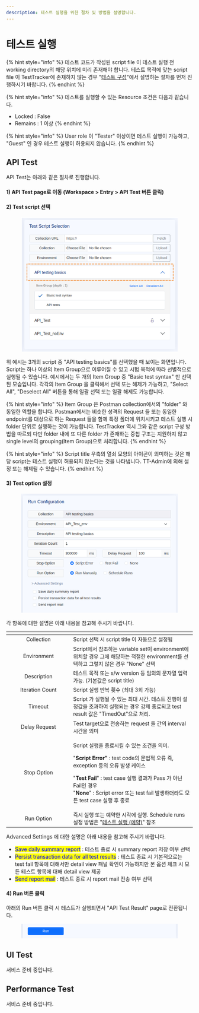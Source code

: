 ```yaml
---
description: 테스트 실행을 위한 절차 및 방법을 설명합니다.
---
```


# 테스트 실행

{% hint style="info" %}
테스트 코드가 작성된 script file 이 테스트 실행 전 working directory의 해당 위치에 미리 존재해야 합니다. 테스트 목적에 맞는 script file 이 TestTracker에 존재하지 않는 경우 "[테스트 구성](undefined-3.md)"에서 설명하는 절차를 먼저 진행하시기 바랍니다.
{% endhint %}

{% hint style="info" %}
테스트를 실행할 수 있는 Resource 조건은 다음과 같습니다.

* Locked : False
* Remains : 1 이상
{% endhint %}

{% hint style="info" %}
User role 이 "Tester" 이상이면 테스트 실행이 가능하고, "Guest" 인 경우 테스트 실행이 허용되지 않습니다.
{% endhint %}

## API Test

API Test는 아래와 같은 절차로 진행합니다.

#### 1) API Test page로 이동 (Workspace > Entry > API Test 버튼 클릭)

#### 2) Test script 선택

<div align="center">

<figure><img src="../.gitbook/assets/image (32).png" alt=""><figcaption></figcaption></figure>

</div>

위 예시는 3개의 script 중 "API testing basics"를 선택했을 때 보이는 화면입니다. Script는 하나 이상의 Item Group으로 이루어질 수 있고 시험 목적에 따라 선별적으로 실행될 수 있습니다. 예시에서는 두 개의 Item Group 중 "Basic test syntax" 만 선택된 모습입니다. 각각의 Item Group 을 클릭해서 선택 또는 해제가 가능하고, "Select All", "Deselect All" 버튼을 통해 일괄 선택 또는 일괄 해제도 가능합니다.

{% hint style="info" %}
Item Group 은 Postman collection에서의 "folder" 와 동일한 역할을 합니다. Postman에서는 비슷한 성격의 Request 들 또는 동일한 endpoint를 대상으로 하는 Request 들을 함께 특정 폴더에 위치시키고 테스트 실행 시 folder 단위로 실행하는 것이 가능합니다. TestTracker 역시 그와 같은 script 구성 방법을 따르되 다만 folder 내에 또 다른 folder 가 존재하는 중첩 구조는 지원하지 않고 single level의 grouping(Item Group)으로 처리합니다.
{% endhint %}

{% hint style="info" %}
Script title 우측의 열쇠 모양의 아이콘이 의미하는 것은 해당 script는 테스트 실행이 허용되지 않는다는 것을 나타냅니다. TT-Admin에 의해 설정 또는 해제될 수 있습니다.
{% endhint %}

#### 3) Test option 설정

<figure><img src="../.gitbook/assets/image (33).png" alt=""><figcaption></figcaption></figure>

각 항목에 대한 설명은 아래 내용을 참고해 주시기 바랍니다.

<table data-header-hidden><thead><tr><th width="160" align="center"></th><th></th></tr></thead><tbody><tr><td align="center">Collection</td><td>Script 선택 시 script title 이 자동으로 설정됨</td></tr><tr><td align="center">Environment</td><td>Script에서 참조하는 variable set이 environment에 위치할 경우 그에 해당하는 적절한 environment를 선택하고 그렇지 않은 경우 "None" 선택</td></tr><tr><td align="center">Description</td><td>테스트 목적 또는 s/w version 등 임의의 문자열 입력 가능. (기본값은 script title)</td></tr><tr><td align="center">Iteration Count</td><td>Script 실행 반복 횟수 (최대 3회 가능)</td></tr><tr><td align="center">Timeout</td><td>Script 가 실행될 수 있는 최대 시간. 테스트 진행이 설정값을 초과하여 실행되는 경우 강제 종료되고 test result 값은 "TimedOut"으로 처리.</td></tr><tr><td align="center">Delay Request</td><td>Test target으로 전송하는 request 들 간의 interval 시간을 의미</td></tr><tr><td align="center">Stop Option</td><td><p>Script 실행을 종료시킬 수 있는 조건을 의미. </p><p>"<strong>Script Error"</strong> : test code의 문법적 오류 즉, exception 등의 오류 발생 케이스</p><p>"<strong>Test Fail</strong>" : test case 실행 결과가 Pass 가 아닌 Fail인 경우<br>"<strong>None</strong>" : Script error 또는 test fail 발생하더라도 모든 test case 실행 후 종료</p></td></tr><tr><td align="center">Run Option</td><td>즉시 실행 또는 예약한 시각에 실행. Schedule runs 설정 방법은 "<a href="undefined-5.md">테스트 실행 (예약)</a>" 참조</td></tr></tbody></table>

Advanced Settings 에 대한 설명은 아래 내용을 참고해 주시기 바랍니다.

* <mark style="color:blue;">Save daily summary report</mark> : 테스트 종료 시 summary report 저장 여부 선택
* <mark style="color:blue;">Persist transaction data for all test results</mark> : 테스트 종료 시 기본적으로는 test fail 항목에 대해서만 detail view 패널 확인이 가능하지만 본 옵션 체크 시 모든 테스트 항목에 대해 detail view 제공
* <mark style="color:blue;">Send report mail</mark> : 테스트 종료 시 report mail 전송 여부 선택

#### 4) Run 버튼 클릭

아래의 Run 버튼 클릭 시 테스트가 실행되면서 "API Test Result" page로 전환됩니다.

<figure><img src="../.gitbook/assets/image (34).png" alt=""><figcaption></figcaption></figure>



## UI Test

서비스 준비 중입니다.



## Performance Test

서비스 준비 중입니다.

